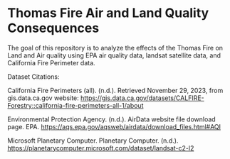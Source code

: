 # Thomas Fire Air and Land Quality Consequences

The goal of this repository is to analyze the effects of the Thomas Fire on Land and Air quality using EPA air quality data, landsat satellite data, and California Fire Perimeter data.

Dataset Citations:

California Fire Perimeters (all). (n.d.). Retrieved November 29, 2023, from gis.data.ca.gov website: https://gis.data.ca.gov/datasets/CALFIRE-Forestry::california-fire-perimeters-all-1/about

Environmental Protection Agency. (n.d.). AirData website file download page. EPA. https://aqs.epa.gov/aqsweb/airdata/download_files.html#AQI

Microsoft Planetary Computer. Planetary Computer. (n.d.). https://planetarycomputer.microsoft.com/dataset/landsat-c2-l2